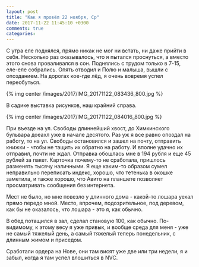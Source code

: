 ```yaml
---
layout: post
title: "Как я провёл 22 ноября, Ср"
date: 2017-11-22 11:45:10 +0300
comments: true
categories: 
---
```

С утра еле поднялся, прямо никак не мог ни встать, ни даже прийти в себя. Несколько раз оказывалось, что я пытался проснуться, а вместо этого снова проваливался в сон. Поднялись с трудом только в 7-15, еле-еле собрались. Опять отводил и Полю и малыша, вышли с опозданием. На дорогах кое-где лёд, я очень вовремя успел переобуться.

{% img center /images/2017/IMG_20171122_083436_800.jpg %}

В садике выставка рисунков, наш крайний справа.

{% img center /images/2017/IMG_20171122_084016_800.jpg %}

При въезде на ул. Свободы длиннейший хвост, до Химкинского бульвара доеахл уже в начале десятого. Раз уж я все равно опоздал на работу, то на ул. Свободы остановился и зашел на почту, отправить книжки - чтобы не тащить их обратно на работу. И вполне удачно их отправил, почти не ждал. Отправка обошлась мне в 194 рубля и еще 45 рублей за пакет. Карточка почему-то не сработала, пришлось разменять тысячу наличными. Я еще каким-то образом сумел неправильно переписать индекс, хорошо, что тетенька в окошке заметила, и также хорошо, что Авито на планшете позволяет просматривать сообщения без интернета.

Мест не было, но мне повезло у длинного дома - какой-то лошара уехал прямо передо мной. Место, впрочем, подозрительное, под деревом, как бы не оказалось, что лошара - это я, как обычно.

В обед потащился в зал, сделал становую 100, как обычно. По-видимому, к этому весу я уже привык, и вообще среда для меня - уже не самый тяжелый день, а самый тяжелый теперь понедельник, с длинным жимом и приседом.
 

Сработали ордера на Нове, они там висят уже две или три недели, я и забыл, когда я там успел влошиться в NVC.